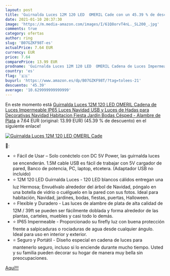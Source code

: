 ```yaml
---
layout: post
title: 'Guirnalda Luces 12M 120 LED  OMERIL Cade con un 45.39 % de descuento'
date: 2021-01-10 20:37:30
image: 'https://m.media-amazon.com/images/I/61Q8orvT4nL._SL200_.jpg'
comments: true
category: ofertas
author: ring
slug: 'B07GZKF98T-es'
actualPrice: 7.64 EUR
currency: EUR
price: 7.64
comparePrice: 13.99 EUR
prodname: 'Guirnalda Luces 12M 120 LED  OMERIL Cadena de Luces Impermeable IP65  Luces Navidad USB y Luces de Hadas para Decorativas  Navidad  Habitacion  Fiesta  Jardín  Bodas  Césped - Alambre de Plata'
country: 'es'
flag: '🇪🇸'
buyurl: 'https://www.amazon.es/dp/B07GZKF98T/?tag=tolees-21'
descuento: '45.39'
average: '10.629999999999999'
---
```


En este momento está [Guirnalda Luces 12M 120 LED  OMERIL Cadena de Luces Impermeable IP65  Luces Navidad USB y Luces de Hadas para Decorativas  Navidad  Habitacion  Fiesta  Jardín  Bodas  Césped - Alambre de Plata](https://www.amazon.es/dp/B07GZKF98T/?tag=tolees-21) a 7.64 EUR (original: 13.99 EUR) (45.39 %  de descuento) en el siguiente enlace!

[![Guirnalda Luces 12M 120 LED  OMERIL Cade](https://m.media-amazon.com/images/I/61Q8orvT4nL._SL200_.jpg)](https://www.amazon.es/dp/B07GZKF98T/?tag=tolees-21)

🔎:

- ⭐ Fácil de Usar – Solo conéctelo con DC 5V Power, las guirnalda luces se encenderán. 1.5M cable USB es fácil de trabajar con 5V cargador de pared, Banco de potencia, PC, laptop, etcetera. (Adaptador USB no incluido)
- ⭐ 12M 120 LED Guirnalda Luces - 120 LED blancos cálidos entregan una luz Hermosa; Envuélvalo alrededor del árbol de Navidad, póngalo en una botella de vidrio o cuélguelo en la pared con sus fotos. Ideal para habitación, Navidad, jardines, bodas, fiestas, puertas, Halloween.
- ⭐ Flexible y Duradero - Las luces de alambre de plata de alta calidad de 12M / 39ft se pueden ser fácilmente doblada y forma alrededor de las plantas, carteles, muebles y casi todo lo demás.
- ⭐ IP65 Impermeable - Proporcionado su firefly luz con buena protección frente a salpicaduras o rociaduras de agua desde cualquier ángulo. Ideal para uso en interior y exterior.
- ⭐ Seguro y Portátil - Diseño especial en cadena de luces para mantenerlo seguro, incluso si lo enciende durante mucho tiempo. Usted y su familia pueden decorar su hogar de manera muy bella sin preocupaciones.

[Aquí!!!](https://www.amazon.es/dp/B07GZKF98T/?tag=tolees-21)
